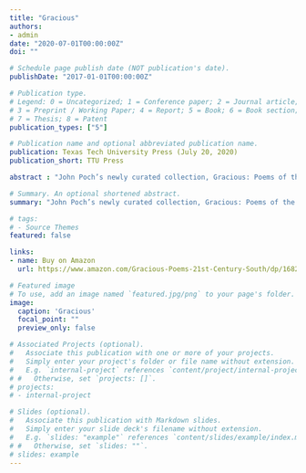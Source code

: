 ```yaml
---
title: "Gracious"
authors:
- admin
date: "2020-07-01T00:00:00Z"
doi: ""

# Schedule page publish date (NOT publication's date).
publishDate: "2017-01-01T00:00:00Z"

# Publication type.
# Legend: 0 = Uncategorized; 1 = Conference paper; 2 = Journal article;
# 3 = Preprint / Working Paper; 4 = Report; 5 = Book; 6 = Book section;
# 7 = Thesis; 8 = Patent
publication_types: ["5"]

# Publication name and optional abbreviated publication name.
publication: Texas Tech University Press (July 20, 2020)
publication_short: TTU Press

abstract : "John Poch’s newly curated collection, Gracious: Poems of the 21st Century South, spotlights both emerging and notable voices from this poetry-rich region. This book promises to be the best and most influential anthology of Southern poetry published in over thirty years. Gracious steers away from stereotypical mockingbird-and-magnolia verse and instead amplifies a variety of lyric voices covering a wide breadth of Southern experience. Bryan Giemza’s timely introduction situates the anthology among the current discourse in Southern studies. Gracious features the work of some of our best-known poets alongside those who have just published their first books. In all, there are eighty-four poets included whose work moves both the heart and the intellect. Gracious is, in the end, a new poetic geography, a book that strives to define Southern poetry for a generation to come. It is a book intended not only for the classroom; it aims to capture the imaginations of readers of all ages and backgrounds."

# Summary. An optional shortened abstract.
summary: "John Poch’s newly curated collection, Gracious: Poems of the 21st Century South."

# tags:
# - Source Themes
featured: false

links:
- name: Buy on Amazon
  url: https://www.amazon.com/Gracious-Poems-21st-Century-South/dp/1682830640

# Featured image
# To use, add an image named `featured.jpg/png` to your page's folder. 
image:
  caption: 'Gracious'
  focal_point: ""
  preview_only: false

# Associated Projects (optional).
#   Associate this publication with one or more of your projects.
#   Simply enter your project's folder or file name without extension.
#   E.g. `internal-project` references `content/project/internal-project/index.md`.
# #   Otherwise, set `projects: []`.
# projects:
# - internal-project

# Slides (optional).
#   Associate this publication with Markdown slides.
#   Simply enter your slide deck's filename without extension.
#   E.g. `slides: "example"` references `content/slides/example/index.md`.
# #   Otherwise, set `slides: ""`.
# slides: example
---
```



